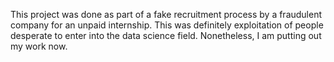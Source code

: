 This project was done as part of a fake recruitment process by a fraudulent company for an unpaid internship. This was definitely exploitation of people desperate to enter into the data science field. 
Nonetheless, I am putting out my work now. 
